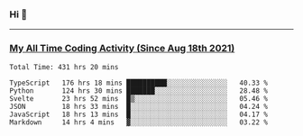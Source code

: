 ### Hi 🙂

---

### <a href="https://wakatime.com/@Eroxl">My All Time Coding Activity (Since Aug 18th 2021)</a>
<!--START_SECTION:waka-->

```text
Total Time: 431 hrs 20 mins

TypeScript   176 hrs 18 mins ██████████░░░░░░░░░░░░░░░   40.33 %
Python       124 hrs 30 mins ███████░░░░░░░░░░░░░░░░░░   28.48 %
Svelte       23 hrs 52 mins  █▒░░░░░░░░░░░░░░░░░░░░░░░   05.46 %
JSON         18 hrs 33 mins  █░░░░░░░░░░░░░░░░░░░░░░░░   04.24 %
JavaScript   18 hrs 13 mins  █░░░░░░░░░░░░░░░░░░░░░░░░   04.17 %
Markdown     14 hrs 4 mins   ▓░░░░░░░░░░░░░░░░░░░░░░░░   03.22 %
```

<!--END_SECTION:waka-->
